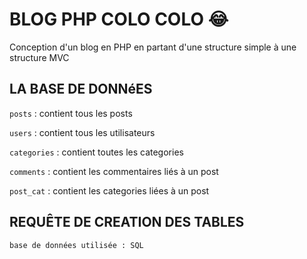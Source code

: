 # BLOG PHP COLO COLO 😂

Conception d'un blog en PHP en partant d'une structure simple à une structure MVC

## LA BASE DE DONNéES
`posts` : contient tous les posts

`users` : contient tous les utilisateurs

`categories` : contient toutes les categories

`comments` : contient les commentaires liés à un post

`post_cat` : contient les categories liées à un post

## REQUÊTE DE CREATION DES TABLES
`base de données utilisée : SQL`